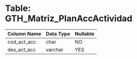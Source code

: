 # Table: GTH_Matriz_PlanAccActividad

| Column Name | Data Type | Nullable |
|-------------|-----------|----------|
| cod_act_acc | char | NO |
| des_act_acc | varchar | YES |
